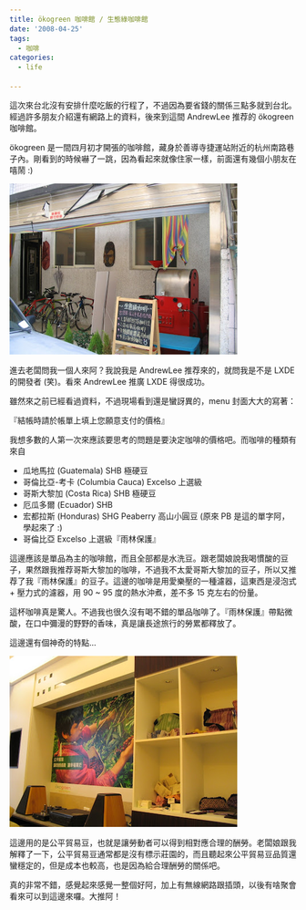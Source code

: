 ```yaml
---
title: ökogreen 咖啡館 / 生態綠咖啡館
date: '2008-04-25'
tags:
  - 咖啡
categories:
  - life

---
```

這次來台北沒有安排什麼吃飯的行程了，不過因為要省錢的關係三點多就到台北。經過許多朋友介紹還有網路上的資料，後來到這間 AndrewLee 推荐的 ökogreen 咖啡館。  
  
ökogreen 是一間四月初才開張的咖啡館，藏身於善導寺捷運站附近的杭州南路巷子內。剛看到的時候嚇了一跳，因為看起來就像住家一樣，前面還有幾個小朋友在嘻鬧 :)  
  
[![](images/0.jpg)](http://picasaweb.google.com/yurenju/Kogreen/photo#5193100513744776546)  
  
進去老闆問我一個人來阿？我說我是 AndrewLee 推荐來的，就問我是不是 LXDE 的開發者 (笑)。看來 AndrewLee 推廣 LXDE 得很成功。  
  
雖然來之前已經看過資料，不過現場看到還是蠻訝異的，menu 封面大大的寫著：  
  
『結帳時請於帳單上填上您願意支付的價格』  
  
我想多數的人第一次來應該要思考的問題是要決定咖啡的價格吧。而咖啡的種類有來自  

*   瓜地馬拉 (Guatemala) SHB 極硬豆
*   哥倫比亞-考卡 (Columbia Cauca) Excelso 上選級
*   哥斯大黎加 (Costa Rica) SHB 極硬豆
*   厄瓜多爾 (Ecuador) SHB
*   宏都拉斯 (Honduras) SHG Peaberry 高山小圓豆 (原來 PB 是這的單字阿，學起來了 :)
*   哥倫比亞 Excelso 上選級『雨林保護』

這邊應該是單品為主的咖啡館，而且全部都是水洗豆。跟老闆娘說我喝慣酸的豆子，果然跟我推荐哥斯大黎加的咖啡，不過我不太愛哥斯大黎加的豆子，所以又推荐了我『雨林保護』的豆子。這邊的咖啡是用愛樂壓的一種濾器，這東西是浸泡式 + 壓力式的濾器，用 90 ~ 95 度的熱水沖煮，差不多 15 克左右的份量。  
  
這杯咖啡真是驚人。不過我也很久沒有喝不錯的單品咖啡了。『雨林保護』帶點微酸，在口中彌漫的野野的香味，真是讓長途旅行的勞累都釋放了。  
  
這邊還有個神奇的特點…  
  
[![](images/1.jpg)](http://picasaweb.google.com/yurenju/Kogreen/photo#5193100621118959010)  
  
這邊用的是公平貿易豆，也就是讓勞動者可以得到相對應合理的酬勞。老闆娘跟我解釋了一下，公平貿易豆通常都是沒有標示莊園的，而且聽起來公平貿易豆品質還蠻穩定的，但是成本也較高，也是因為給合理酬勞的關係吧。  
  
真的非常不錯，感覺起來感覺一整個好阿，加上有無線網路跟插頭，以後有啥聚會看來可以到這邊來囉。大推阿！